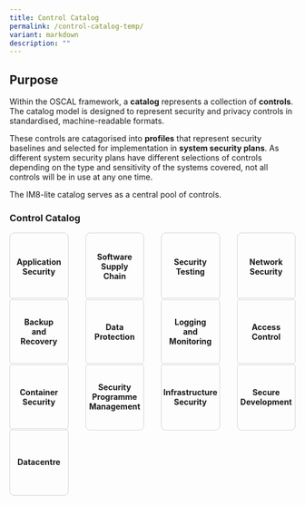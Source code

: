 ```yaml
---
title: Control Catalog
permalink: /control-catalog-temp/
variant: markdown
description: ""
---
```

## Purpose

Within the OSCAL framework, a **catalog** represents a collection of **controls**. The catalog model is designed to represent security and privacy controls in standardised, machine-readable formats.

These controls are catagorised into **profiles** that represent security baselines and selected for implementation in **system security plans**. As different system security plans have different selections of controls depending on the type and sensitivity of the systems covered, not all controls will be in use at any one time.

The IM8-lite catalog serves as a central pool of controls.

<style>
	
	#grid.controls {
	  display: grid;
	  grid-template-columns: repeat(4, minmax(0, 1fr));
	  grid-auto-rows: 1fr;
	  grid-gap: 30px;
	}
	#grid.controls > div.content {
	  display: contents;
  }
	
	#grid.controls > div.content a {
	  border: 1px solid #d6d6d6;
	  border-radius: 8px;
	  padding: 16px;
    display: flex;
	  justify-content: center;
	  align-items: center;
	  text-align: center;
	  height: 100%;
    text-decoration: none;
	  font-weight: bold;
	}
	</style>
	
<p></p><h3 class="controls-title">Control Catalog</h3><p></p>
<div class="controls" id="grid">
	<div class="content">
	  <div><a href="/control-catalog/as/" rel="noopener noreferrer nofollow">Application Security</a></div>
		<div><a href="/control-catalog/sc/" rel="noopener noreferrer nofollow">Software Supply Chain</a></div>
		<div><a href="/control-catalog/st/" rel="noopener noreferrer nofollow">Security Testing</a></div>
		<div><a href="/control-catalog/ns/" rel="noopener noreferrer nofollow">Network Security</a></div>
	</div>
	<div class="content">
		<div><a href="/control-catalog/br/" rel="noopener noreferrer nofollow">Backup and Recovery</a></div>
		<div><a href="/control-catalog/dp/" rel="noopener noreferrer nofollow">Data Protection</a></div>
		<div><a href="/control-catalog/lm/" rel="noopener noreferrer nofollow">Logging and Monitoring</a></div>
		<div><a href="/control-catalog/ac/" rel="noopener noreferrer nofollow">Access Control</a></div>
	</div>
	<div class="content">
		<div><a href="/control-catalog/cs/" rel="noopener noreferrer nofollow">Container Security</a></div>
	  <div><a href="/control-catalog/pm/" rel="noopener noreferrer nofollow">Security Programme Management</a></div>
	  <div><a href="/control-catalog/is/" rel="noopener noreferrer nofollow">Infrastructure Security</a></div>
	  <div><a href="/control-catalog/sd/" rel="noopener noreferrer nofollow">Secure Development</a></div>
	</div>
	<div class="content">
	  <div><a href="/control-catalog/dc/" rel="noopener noreferrer nofollow">Datacentre</a></div>
	</div>
</div>
